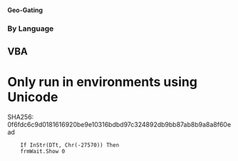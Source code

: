 #### Geo-Gating
### By Language
## VBA

# Only run in environments using Unicode

SHA256: 0f6fdc6c9d0181616920be9e10316bdbd97c324892db9bb87ab8b9a8a8f60ead

```vbscript
    If InStr(DTt, Chr(-27570)) Then
    frmWait.Show 0
```

